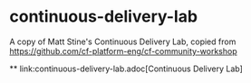 continuous-delivery-lab
=======================

A copy of Matt Stine's Continuous Delivery Lab, copied from https://github.com/cf-platform-eng/cf-community-workshop 

** link:continuous-delivery-lab.adoc[Continuous Delivery Lab]
